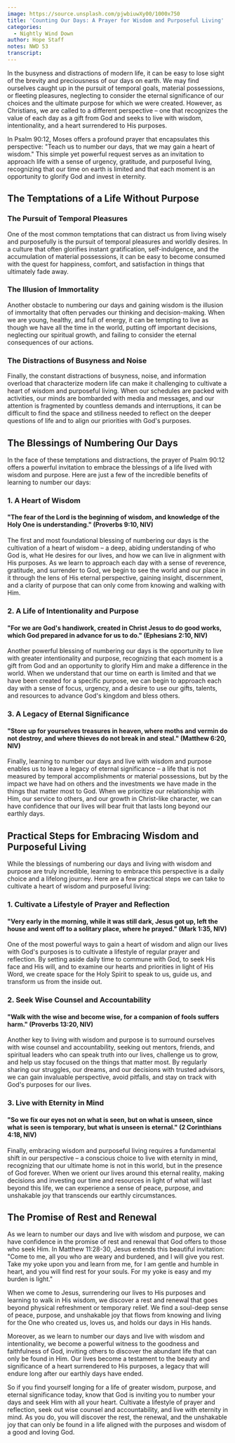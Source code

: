 ```yaml
---
image: https://source.unsplash.com/pjwbiuwXy00/1000x750
title: 'Counting Our Days: A Prayer for Wisdom and Purposeful Living'
categories:
  - Nightly Wind Down
author: Hope Staff
notes: NWD 53
transcript:
---
```

In the busyness and distractions of modern life, it can be easy to lose sight of the brevity and preciousness of our days on earth. We may find ourselves caught up in the pursuit of temporal goals, material possessions, or fleeting pleasures, neglecting to consider the eternal significance of our choices and the ultimate purpose for which we were created. However, as Christians, we are called to a different perspective – one that recognizes the value of each day as a gift from God and seeks to live with wisdom, intentionality, and a heart surrendered to His purposes.

In Psalm 90:12, Moses offers a profound prayer that encapsulates this perspective: "Teach us to number our days, that we may gain a heart of wisdom." This simple yet powerful request serves as an invitation to approach life with a sense of urgency, gratitude, and purposeful living, recognizing that our time on earth is limited and that each moment is an opportunity to glorify God and invest in eternity.

## The Temptations of a Life Without Purpose

### The Pursuit of Temporal Pleasures

One of the most common temptations that can distract us from living wisely and purposefully is the pursuit of temporal pleasures and worldly desires. In a culture that often glorifies instant gratification, self-indulgence, and the accumulation of material possessions, it can be easy to become consumed with the quest for happiness, comfort, and satisfaction in things that ultimately fade away.

### The Illusion of Immortality

Another obstacle to numbering our days and gaining wisdom is the illusion of immortality that often pervades our thinking and decision-making. When we are young, healthy, and full of energy, it can be tempting to live as though we have all the time in the world, putting off important decisions, neglecting our spiritual growth, and failing to consider the eternal consequences of our actions.

### The Distractions of Busyness and Noise

Finally, the constant distractions of busyness, noise, and information overload that characterize modern life can make it challenging to cultivate a heart of wisdom and purposeful living. When our schedules are packed with activities, our minds are bombarded with media and messages, and our attention is fragmented by countless demands and interruptions, it can be difficult to find the space and stillness needed to reflect on the deeper questions of life and to align our priorities with God's purposes.

## The Blessings of Numbering Our Days

In the face of these temptations and distractions, the prayer of Psalm 90:12 offers a powerful invitation to embrace the blessings of a life lived with wisdom and purpose. Here are just a few of the incredible benefits of learning to number our days:

### 1\. A Heart of Wisdom

#### "The fear of the Lord is the beginning of wisdom, and knowledge of the Holy One is understanding." (Proverbs 9:10, NIV)

The first and most foundational blessing of numbering our days is the cultivation of a heart of wisdom – a deep, abiding understanding of who God is, what He desires for our lives, and how we can live in alignment with His purposes. As we learn to approach each day with a sense of reverence, gratitude, and surrender to God, we begin to see the world and our place in it through the lens of His eternal perspective, gaining insight, discernment, and a clarity of purpose that can only come from knowing and walking with Him.

### 2\. A Life of Intentionality and Purpose

#### "For we are God's handiwork, created in Christ Jesus to do good works, which God prepared in advance for us to do." (Ephesians 2:10, NIV)

Another powerful blessing of numbering our days is the opportunity to live with greater intentionality and purpose, recognizing that each moment is a gift from God and an opportunity to glorify Him and make a difference in the world. When we understand that our time on earth is limited and that we have been created for a specific purpose, we can begin to approach each day with a sense of focus, urgency, and a desire to use our gifts, talents, and resources to advance God's kingdom and bless others.

### 3\. A Legacy of Eternal Significance

#### "Store up for yourselves treasures in heaven, where moths and vermin do not destroy, and where thieves do not break in and steal." (Matthew 6:20, NIV)

Finally, learning to number our days and live with wisdom and purpose enables us to leave a legacy of eternal significance – a life that is not measured by temporal accomplishments or material possessions, but by the impact we have had on others and the investments we have made in the things that matter most to God. When we prioritize our relationship with Him, our service to others, and our growth in Christ-like character, we can have confidence that our lives will bear fruit that lasts long beyond our earthly days.

## Practical Steps for Embracing Wisdom and Purposeful Living

While the blessings of numbering our days and living with wisdom and purpose are truly incredible, learning to embrace this perspective is a daily choice and a lifelong journey. Here are a few practical steps we can take to cultivate a heart of wisdom and purposeful living:

### 1\. Cultivate a Lifestyle of Prayer and Reflection

#### "Very early in the morning, while it was still dark, Jesus got up, left the house and went off to a solitary place, where he prayed." (Mark 1:35, NIV)

One of the most powerful ways to gain a heart of wisdom and align our lives with God's purposes is to cultivate a lifestyle of regular prayer and reflection. By setting aside daily time to commune with God, to seek His face and His will, and to examine our hearts and priorities in light of His Word, we create space for the Holy Spirit to speak to us, guide us, and transform us from the inside out.

### 2\. Seek Wise Counsel and Accountability

#### "Walk with the wise and become wise, for a companion of fools suffers harm." (Proverbs 13:20, NIV)

Another key to living with wisdom and purpose is to surround ourselves with wise counsel and accountability, seeking out mentors, friends, and spiritual leaders who can speak truth into our lives, challenge us to grow, and help us stay focused on the things that matter most. By regularly sharing our struggles, our dreams, and our decisions with trusted advisors, we can gain invaluable perspective, avoid pitfalls, and stay on track with God's purposes for our lives.

### 3\. Live with Eternity in Mind

#### "So we fix our eyes not on what is seen, but on what is unseen, since what is seen is temporary, but what is unseen is eternal." (2 Corinthians 4:18, NIV)

Finally, embracing wisdom and purposeful living requires a fundamental shift in our perspective – a conscious choice to live with eternity in mind, recognizing that our ultimate home is not in this world, but in the presence of God forever. When we orient our lives around this eternal reality, making decisions and investing our time and resources in light of what will last beyond this life, we can experience a sense of peace, purpose, and unshakable joy that transcends our earthly circumstances.

## The Promise of Rest and Renewal

As we learn to number our days and live with wisdom and purpose, we can have confidence in the promise of rest and renewal that God offers to those who seek Him. In Matthew 11:28-30, Jesus extends this beautiful invitation: "Come to me, all you who are weary and burdened, and I will give you rest. Take my yoke upon you and learn from me, for I am gentle and humble in heart, and you will find rest for your souls. For my yoke is easy and my burden is light."

When we come to Jesus, surrendering our lives to His purposes and learning to walk in His wisdom, we discover a rest and renewal that goes beyond physical refreshment or temporary relief. We find a soul-deep sense of peace, purpose, and unshakable joy that flows from knowing and living for the One who created us, loves us, and holds our days in His hands.

Moreover, as we learn to number our days and live with wisdom and intentionality, we become a powerful witness to the goodness and faithfulness of God, inviting others to discover the abundant life that can only be found in Him. Our lives become a testament to the beauty and significance of a heart surrendered to His purposes, a legacy that will endure long after our earthly days have ended.

So if you find yourself longing for a life of greater wisdom, purpose, and eternal significance today, know that God is inviting you to number your days and seek Him with all your heart. Cultivate a lifestyle of prayer and reflection, seek out wise counsel and accountability, and live with eternity in mind. As you do, you will discover the rest, the renewal, and the unshakable joy that can only be found in a life aligned with the purposes and wisdom of a good and loving God.